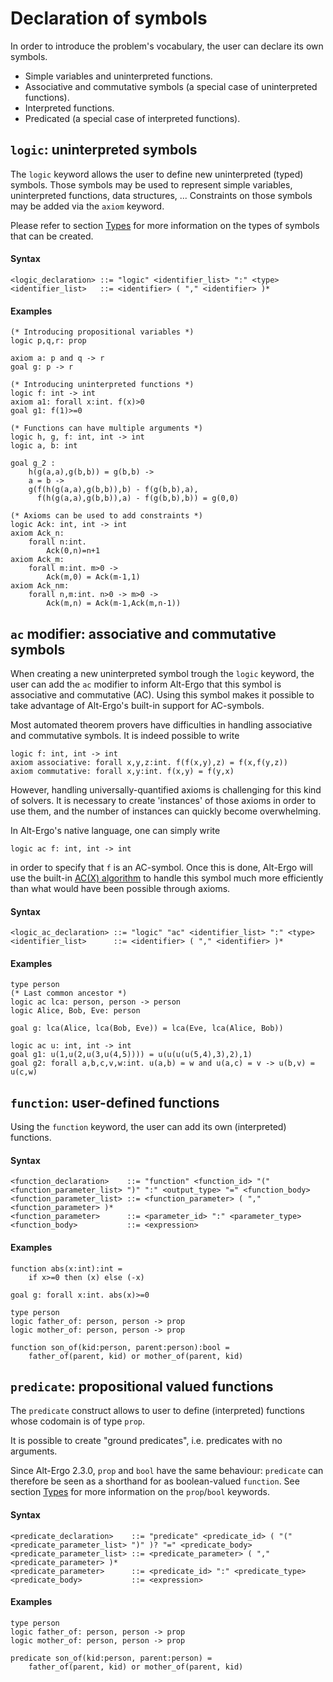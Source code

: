
# Declaration of symbols 

In order to introduce the problem's vocabulary, the user can declare its own symbols.
* Simple variables and uninterpreted functions.
* Associative and commutative symbols (a special case of uninterpreted functions).
* Interpreted functions.
* Predicated (a special case of interpreted functions).

## `logic`: uninterpreted symbols

The `logic` keyword allows the user to define new uninterpreted (typed) symbols.
Those symbols may be used to represent simple variables, uninterpreted functions, data structures, ...
Constraints on those symbols may be added via the `axiom` keyword.

Please refer to section [Types](02_types/index) for more information on the types of symbols that can be created.

#### Syntax
```
<logic_declaration> ::= "logic" <identifier_list> ":" <type>
<identifier_list>   ::= <identifier> ( "," <identifier> )*
```

#### Examples
```
(* Introducing propositional variables *)
logic p,q,r: prop

axiom a: p and q -> r
goal g: p -> r
```

```
(* Introducing uninterpreted functions *)
logic f: int -> int
axiom a1: forall x:int. f(x)>0
goal g1: f(1)>=0
```

```
(* Functions can have multiple arguments *)
logic h, g, f: int, int -> int
logic a, b: int

goal g_2 :
    h(g(a,a),g(b,b)) = g(b,b) ->
    a = b ->
    g(f(h(g(a,a),g(b,b)),b) - f(g(b,b),a),
      f(h(g(a,a),g(b,b)),a) - f(g(b,b),b)) = g(0,0)
```

```
(* Axioms can be used to add constraints *)
logic Ack: int, int -> int
axiom Ack_n:
    forall n:int.
        Ack(0,n)=n+1
axiom Ack_m:  
    forall m:int. m>0 ->
        Ack(m,0) = Ack(m-1,1)
axiom Ack_nm: 
    forall n,m:int. n>0 -> m>0 ->
        Ack(m,n) = Ack(m-1,Ack(m,n-1)) 
```

## `ac` modifier: associative and commutative symbols

When creating a new uninterpreted symbol trough the `logic` keyword, the user can add the `ac` modifier to inform Alt-Ergo that this symbol is associative and commutative (AC).
Using this symbol makes it possible to take advantage of Alt-Ergo's built-in support for AC-symbols.

Most automated theorem provers have difficulties in handling associative and commutative symbols.
It is indeed possible to write
```
logic f: int, int -> int
axiom associative: forall x,y,z:int. f(f(x,y),z) = f(x,f(y,z))
axiom commutative: forall x,y:int. f(x,y) = f(y,x)
```
However, handling universally-quantified axioms is challenging for this kind of solvers. It is necessary to create 'instances' of those axioms in order to use them, and the number of instances can quickly become overwhelming.

In Alt-Ergo's native language, one can simply write
```
logic ac f: int, int -> int
```
in order to specify that `f` is an AC-symbol. Once this is done, Alt-Ergo will use the built-in [AC(X) algorithm](https://www.lri.fr/~conchon/publis/conchon-lmcs2012.pdf) to handle this symbol much more efficiently than what would have been possible through axioms.

#### Syntax
```
<logic_ac_declaration> ::= "logic" "ac" <identifier_list> ":" <type>
<identifier_list>      ::= <identifier> ( "," <identifier> )*
```

#### Examples
```
type person
(* Last common ancestor *)
logic ac lca: person, person -> person
logic Alice, Bob, Eve: person

goal g: lca(Alice, lca(Bob, Eve)) = lca(Eve, lca(Alice, Bob))
```

```
logic ac u: int, int -> int
goal g1: u(1,u(2,u(3,u(4,5)))) = u(u(u(u(5,4),3),2),1)
goal g2: forall a,b,c,v,w:int. u(a,b) = w and u(a,c) = v -> u(b,v) = u(c,w)
```

## `function`: user-defined functions

Using the `function` keyword, the user can add its own (interpreted) functions.

#### Syntax
```
<function_declaration>    ::= "function" <function_id> "(" <function_parameter_list> ")" ":" <output_type> "=" <function_body>
<function_parameter_list> ::= <function_parameter> ( "," <function_parameter> )*
<function_parameter>      ::= <parameter_id> ":" <parameter_type>
<function_body>           ::= <expression>
```

#### Examples
```
function abs(x:int):int =
    if x>=0 then (x) else (-x)

goal g: forall x:int. abs(x)>=0
```

```
type person
logic father_of: person, person -> prop
logic mother_of: person, person -> prop

function son_of(kid:person, parent:person):bool =
    father_of(parent, kid) or mother_of(parent, kid)
```

## `predicate`: propositional valued functions

The `predicate` construct allows to user to define (interpreted) functions whose codomain is of type `prop`.

It is possible to create "ground predicates", i.e. predicates with no arguments.

Since Alt-Ergo 2.3.0, `prop` and `bool` have the same behaviour: `predicate` can therefore be seen as a shorthand for as boolean-valued `function`.
See section [Types](02_types/index) for more information on the `prop`/`bool` keywords.

#### Syntax
```
<predicate_declaration>    ::= "predicate" <predicate_id> ( "(" <predicate_parameter_list> ")" )? "=" <predicate_body>
<predicate_parameter_list> ::= <predicate_parameter> ( "," <predicate_parameter> )*
<predicate_parameter>      ::= <predicate_id> ":" <predicate_type>
<predicate_body>           ::= <expression>
```

#### Examples
```
type person
logic father_of: person, person -> prop
logic mother_of: person, person -> prop

predicate son_of(kid:person, parent:person) =
    father_of(parent, kid) or mother_of(parent, kid)
```
